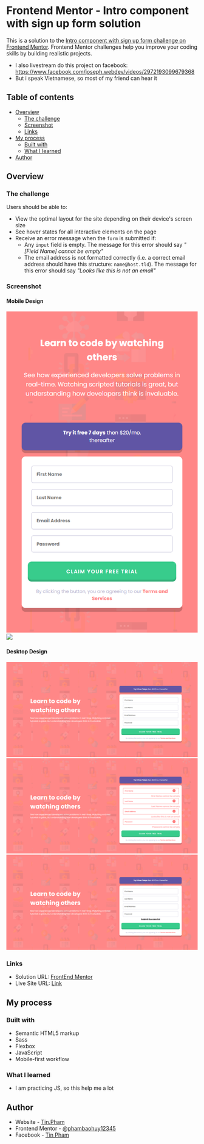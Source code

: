 # Frontend Mentor - Intro component with sign up form solution

This is a solution to the [Intro component with sign up form challenge on Frontend Mentor](https://www.frontendmentor.io/challenges/intro-component-with-signup-form-5cf91bd49edda32581d28fd1). Frontend Mentor challenges help you improve your coding skills by building realistic projects.

- I also livestream do this project on facebook: https://www.facebook.com/joseph.webdev/videos/2972193099679368
- But i speak Vietnamese, so most of my friend can hear it

## Table of contents

- [Overview](#overview)
  - [The challenge](#the-challenge)
  - [Screenshot](#screenshot)
  - [Links](#links)
- [My process](#my-process)
  - [Built with](#built-with)
  - [What I learned](#what-i-learned)
- [Author](#author)

## Overview

### The challenge

Users should be able to:

- View the optimal layout for the site depending on their device's screen size
- See hover states for all interactive elements on the page
- Receive an error message when the `form` is submitted if:
  - Any `input` field is empty. The message for this error should say _"[Field Name] cannot be empty"_
  - The email address is not formatted correctly (i.e. a correct email address should have this structure: `name@host.tld`). The message for this error should say _"Looks like this is not an email"_

### Screenshot

#### Mobile Design

![](./screenshots/mobile-design.png)
![](./screenshot/mobile-active.png)

#### Desktop Design

![](./screenshots/desktop-design.png)
![](./screenshots/desktop-active.png)
![](./screenshots/submit-successful.png)

### Links

- Solution URL: [FrontEnd Mentor](https://www.frontendmentor.io/solutions/responsive-sign-up-form-using-sass-and-javascript-GdKLdTOdz)
- Live Site URL: [Link](https://nifty-morse-1e3d58.netlify.app/)

## My process

### Built with

- Semantic HTML5 markup
- Sass
- Flexbox
- JavaScript
- Mobile-first workflow

### What I learned

- I am practicing JS, so this help me a lot

## Author

- Website - [Tin.Pham](https://github.com/tin-pham)
- Frontend Mentor - [@phambaohuy12345](https://www.frontendmentor.io/profile/phambaohuy12345)
- Facebook - [Tin Pham](https://www.facebook.com/joseph.webdev)
